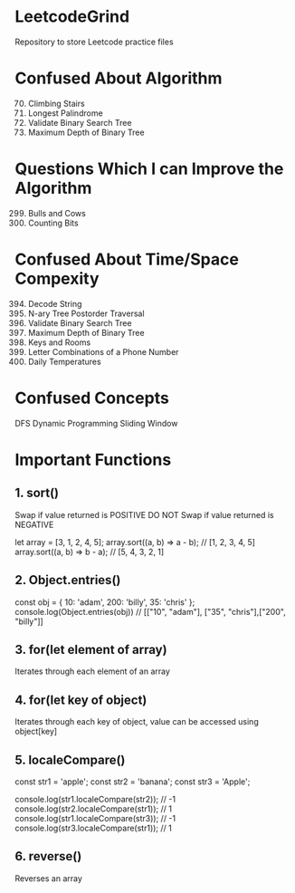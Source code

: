# LeetcodeGrind

Repository to store Leetcode practice files



# Confused About Algorithm

70. Climbing Stairs
409. Longest Palindrome
98. Validate Binary Search Tree
104. Maximum Depth of Binary Tree

# Questions Which I can Improve the Algorithm

299. Bulls and Cows
338. Counting Bits

# Confused About Time/Space Compexity

394. Decode String
590. N-ary Tree Postorder Traversal
98. Validate Binary Search Tree
104. Maximum Depth of Binary Tree
841. Keys and Rooms
17. Letter Combinations of a Phone Number
739. Daily Temperatures

# Confused Concepts

DFS
Dynamic Programming
Sliding Window

# Important Functions

## 1. sort()

Swap if value returned is POSITIVE
DO NOT Swap if value returned is NEGATIVE

let array = [3, 1, 2, 4, 5];
array.sort((a, b) => a - b); // [1, 2, 3, 4, 5]
array.sort((a, b) => b - a); // [5, 4, 3, 2, 1]

## 2. Object.entries()

const obj = { 10: 'adam', 200: 'billy', 35: 'chris' };
console.log(Object.entries(obj)) // [["10", "adam"], ["35", "chris"],["200", "billy"]]


## 3. for(let element of array)

Iterates through each element of an array

## 4. for(let key of object)

Iterates through each key of object, value can be accessed using object[key]

## 5. localeCompare()

const str1 = 'apple';
const str2 = 'banana';
const str3 = 'Apple';

console.log(str1.localeCompare(str2)); // -1
console.log(str2.localeCompare(str1)); // 1
console.log(str1.localeCompare(str3)); // -1
console.log(str3.localeCompare(str1)); // 1

## 6. reverse()

Reverses an array










